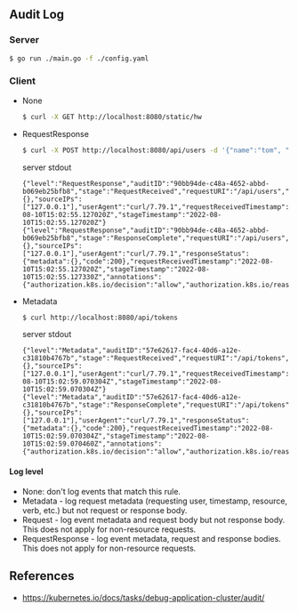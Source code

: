 ## Audit Log


### Server

```sh
$ go run ./main.go -f ./config.yaml
```

### Client

- None

  ```sh
  $ curl -X GET http://localhost:8080/static/hw
  ```


- RequestResponse

  ```sh
  $ curl -X POST http://localhost:8080/api/users -d '{"name":"tom", "age": 16}'
  ```

  server stdout
  ```
  {"level":"RequestResponse","auditID":"90bb94de-c48a-4652-abbd-b069eb25bfb8","stage":"RequestReceived","requestURI":"/api/users","verb":"post","user":{},"sourceIPs":["127.0.0.1"],"userAgent":"curl/7.79.1","requestReceivedTimestamp":"2022-08-10T15:02:55.127020Z","stageTimestamp":"2022-08-10T15:02:55.127020Z"}
  {"level":"RequestResponse","auditID":"90bb94de-c48a-4652-abbd-b069eb25bfb8","stage":"ResponseComplete","requestURI":"/api/users","verb":"post","user":{},"sourceIPs":["127.0.0.1"],"userAgent":"curl/7.79.1","responseStatus":{"metadata":{},"code":200},"requestReceivedTimestamp":"2022-08-10T15:02:55.127020Z","stageTimestamp":"2022-08-10T15:02:55.127330Z","annotations":{"authorization.k8s.io/decision":"allow","authorization.k8s.io/reason":""}}
  ```

- Metadata

  ```sh
  $ curl http://localhost:8080/api/tokens
  ```
  
  server stdout
  ```
  {"level":"Metadata","auditID":"57e62617-fac4-40d6-a12e-c31810b4767b","stage":"RequestReceived","requestURI":"/api/tokens","verb":"get","user":{},"sourceIPs":["127.0.0.1"],"userAgent":"curl/7.79.1","requestReceivedTimestamp":"2022-08-10T15:02:59.070304Z","stageTimestamp":"2022-08-10T15:02:59.070304Z"}
  {"level":"Metadata","auditID":"57e62617-fac4-40d6-a12e-c31810b4767b","stage":"ResponseComplete","requestURI":"/api/tokens","verb":"get","user":{},"sourceIPs":["127.0.0.1"],"userAgent":"curl/7.79.1","responseStatus":{"metadata":{},"code":200},"requestReceivedTimestamp":"2022-08-10T15:02:59.070304Z","stageTimestamp":"2022-08-10T15:02:59.070460Z","annotations":{"authorization.k8s.io/decision":"allow","authorization.k8s.io/reason":""}}
  ```

#### Log level
  - None: don't log events that match this rule.
  - Metadata - log request metadata (requesting user, timestamp, resource, verb, etc.) but not request or response body.
  - Request - log event metadata and request body but not response body. This does not apply for non-resource requests.
  - RequestResponse - log event metadata, request and response bodies. This does not apply for non-resource requests.

## References
  - https://kubernetes.io/docs/tasks/debug-application-cluster/audit/
